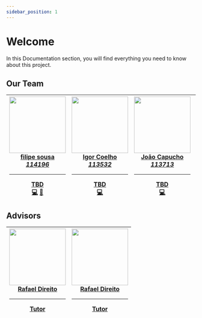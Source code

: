 ```yaml
---
sidebar_position: 1
---
```


# Welcome

In this Documentation section, you will find everything you need to know about this project.

## Our Team

| <a href="https://github.com/filipepinasousa"> <img src="https://avatars.githubusercontent.com/filipepinasousa?v=3" width="150px;"/> <br/> **filipe sousa** <br/> _114196_ <hr/> **TBD** <br/> <a href="https://github.com/filipepinasousa" title="Code">💻</a> <a href="https://github.com/filipepinasousa" title="Documentation">📝</a> </a> | <a href="https://github.com/iavcoelho"> <img src="https://avatars.githubusercontent.com/iavcoelho?v=3" width="150px;" alt=""/> <br/> **Igor Coelho** <br/>_113532_<hr/> **TBD**<br/> <a href="https://github.com/iavcoelho" title="Code">💻</a> </a> | <a href="https://github.com/jcapucho"> <img src="https://avatars.githubusercontent.com/jcapucho?v=3" width="150px;" alt=""/> <br/> **João Capucho** <br/>_113713_ <hr/>**TBD** <br/> <a href="https://github.com/jcapucho" title="Code">💻</a> </a> | <a href="https://github.com/luis-godinho"> <img src="https://avatars.githubusercontent.com/luis-godinho?v=3" width="150px;" alt=""/> <br/>**Luís Godinho** <br/>_112959_<hr/>**TBD**<br/> <a href="https://github.com/luis-godinho" title="Code">💻</a> <a href="https://github.com/luis-godinho" title="Documentation">📝</a> </a> | <a href="https://github.com/Blosuhm"> <img src="https://avatars.githubusercontent.com/Blosuhm?v=3" width="150px;" alt="Zakhar"/> <br/>**Zakhar Kruptsala** <br/>_114478_ <hr/>**TBD**<br/> <a href="https://github.com/Blosuhm" title="Code">💻</a> </a> |
| --------------------------------------------------------------------------------------------------------------------------------------------------------------------------------------------------------------------------------------------------------------------------------------------------------------------------------------------- | ---------------------------------------------------------------------------------------------------------------------------------------------------------------------------------------------------------------------------------------------------- | --------------------------------------------------------------------------------------------------------------------------------------------------------------------------------------------------------------------------------------------------- | ----------------------------------------------------------------------------------------------------------------------------------------------------------------------------------------------------------------------------------------------------------------------------------------------------------------------------------- | -------------------------------------------------------------------------------------------------------------------------------------------------------------------------------------------------------------------------------------------------------- |

## Advisors

| <a href="https://github.com/rafael-direito"><img src="https://avatars.githubusercontent.com/rafael-direito?v=3" width="150px;" alt=""/><br/>**Rafael Direito**<hr/>**Tutor**</a> | <a href="https://github.com/dgomes"><img src="https://avatars.githubusercontent.com/dgomes?v=3" width="150px;" alt=""/><br/>**Rafael Direito**<hr/>**Tutor**</a> |
| -------------------------------------------------------------------------------------------------------------------------------------------------------------------------------- | ---------------------------------------------------------------------------------------------------------------------------------------------------------------- |
